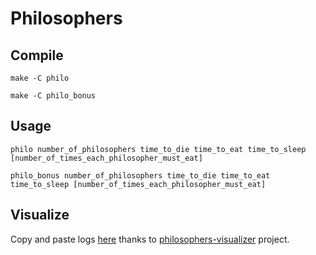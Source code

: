 # Philosophers

## Compile

```
make -C philo
```
```
make -C philo_bonus
```

## Usage

```
philo number_of_philosophers time_to_die time_to_eat time_to_sleep [number_of_times_each_philosopher_must_eat]
```
```
philo_bonus number_of_philosophers time_to_die time_to_eat time_to_sleep [number_of_times_each_philosopher_must_eat]
```

## Visualize

Copy and paste logs [here](https://nafuka11.github.io/philosophers-visualizer/) thanks to [philosophers-visualizer](https://github.com/nafuka11/philosophers-visualizer) project.
